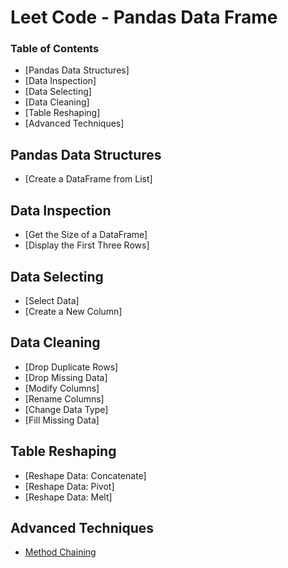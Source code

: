 # Leet Code - Pandas Data Frame

### Table of Contents

- [Pandas Data Structures]
- [Data Inspection]
- [Data Selecting]
- [Data Cleaning]
- [Table Reshaping]
- [Advanced Techniques]

## Pandas Data Structures
- [Create a DataFrame from List]

## Data Inspection
- [Get the Size of a DataFrame]
- [Display the First Three Rows]

## Data Selecting
- [Select Data]
- [Create a New Column]

## Data Cleaning
- [Drop Duplicate Rows]
- [Drop Missing Data]
- [Modify Columns]
- [Rename Columns]
- [Change Data Type]
- [Fill Missing Data]

## Table Reshaping
- [Reshape Data: Concatenate]
- [Reshape Data: Pivot]
- [Reshape Data: Melt]

## Advanced Techniques
- [Method Chaining](#method-chaining)

